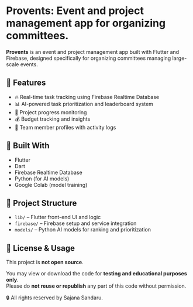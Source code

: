 # Provents: Event and project management app for organizing committees.

**Provents** is an event and project management app built with Flutter and Firebase, designed specifically for organizing committees managing large-scale events.

## 🔧 Features

- 🔥 Real-time task tracking using Firebase Realtime Database
- 📊 AI-powered task prioritization and leaderboard system
- 📅 Project progress monitoring
- 💰 Budget tracking and insights
- 👥 Team member profiles with activity logs

## 📱 Built With

- Flutter
- Dart
- Firebase Realtime Database
- Python (for AI models)
- Google Colab (model training)

## 📂 Project Structure

- `lib/` – Flutter front-end UI and logic
- `firebase/` – Firebase setup and service integration
- `models/` – Python AI models for ranking and prioritization

## 📜 License & Usage

This project is **not open source**.

You may view or download the code for **testing and educational purposes only**.  
Please do **not reuse or republish** any part of this code without permission.

🔒 All rights reserved by Sajana Sandaru.

